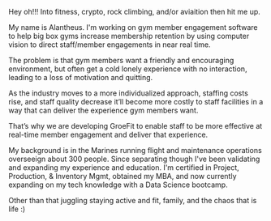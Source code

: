 Hey oh!!! Into fitness, crypto, rock climbing, and/or aviaition then hit me up.

My name is Alantheus.  I'm working on gym member engagement software to help big box gyms increase membership retention by using computer vision to direct staff/member engagements in near real time.  

The problem is that gym members want a friendly and encouraging environment, but often get a cold lonely experience with no interaction, leading to a loss of motivation and quitting.  

As the industry moves to a more individualized approach, staffing costs rise, and staff quality decrease it’ll become more costly to staff facilities in a way that can deliver the experience gym members want.

That’s why we are developing GroeFit to enable staff to be more effective at real-time member engagement and deliver that experience.

My background is in the Marines running flight and maintenance operations overseeign about 300 people.  Since separating though I've been validating and expanding my experience and education.  I'm certified in Project, Production, & Inventory Mgmt, obtained my MBA, and now currently expanding on my tech knowledge with a Data Science bootcamp.  

Other than that juggling staying active and fit, family, and the chaos that is life :)


